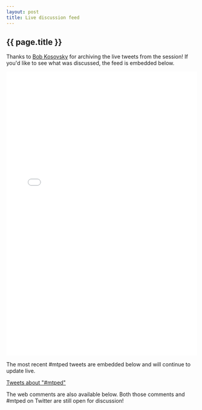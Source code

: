 ```yaml
---
layout: post
title: Live discussion feed
---
```


## {{ page.title }}  
  
Thanks to [Bob Kosovsky](https://twitter.com/kos2) for archiving the live tweets from the session! If you'd like to see what was discussed, the feed is embedded below.

<div class="storify"><iframe src="//storify.com/kos2/hacking-music-theory-pedagogy-nov-3-2013/embed" width="100%" height=750 frameborder=no allowtransparency=true></iframe><script src="//storify.com/kos2/hacking-music-theory-pedagogy-nov-3-2013.js"></script><noscript></noscript></div>

The most recent \#mtped tweets are embedded below and will continue to update live.

<a class="twitter-timeline" href="https://twitter.com/search?q=%23mtped" data-widget-id="392487393070047233">Tweets about "#mtped"</a>
<script>!function(d,s,id){var js,fjs=d.getElementsByTagName(s)[0],p=/^http:/.test(d.location)?'http':'https';if(!d.getElementById(id)){js=d.createElement(s);js.id=id;js.src=p+"://platform.twitter.com/widgets.js";fjs.parentNode.insertBefore(js,fjs);}}(document,"script","twitter-wjs");</script>

The web comments are also available below. Both those comments and \#mtped on Twitter are still open for discussion!
